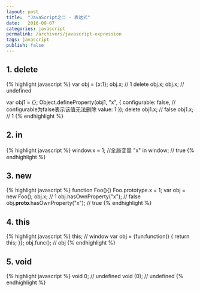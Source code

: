 ```yaml
---
layout: post
title:  "JavaScript之二 - 表达式"
date:   2016-08-07
categories: javascript
permalink: /archivers/javascript-expression
tags: javascript
publish: false
---
```

## 1. **delete** ##

{% highlight javascript %}
var obj = {x:1};
obj.x; // 1
delete obj.x;
obj.x; // undefined

var obj1 = {};
Object.defineProperty(obj1, "x", {
	configurable: false, // configurable为false表示该值无法删除
	value: 1
});
delete obj1.x; // false
obj1.x; // 1
{% endhighlight %}

## 2. **in** ##

{% highlight javascript %}
window.x = 1; //全局变量
"x" in window; // true
{% endhighlight %}

## 3. **new** ##

{% highlight javascript %}
function Foo(){}
Foo.prototype.x = 1;
var obj = new Foo();
obj.x; // 1
obj.hasOwnProperty("x"); // false
obj.__proto__.hasOwnProperty("x"); // true
{% endhighlight %}

## 4. **this** ##

{% highlight javascript %}
this; // window
var obj = {fun:function() { return this; }};
obj.func(); // obj
{% endhighlight %}

## 5. **void** ##

{% highlight javascript %}
void 0; // undefined
void (0); // undefined
{% endhighlight %}
